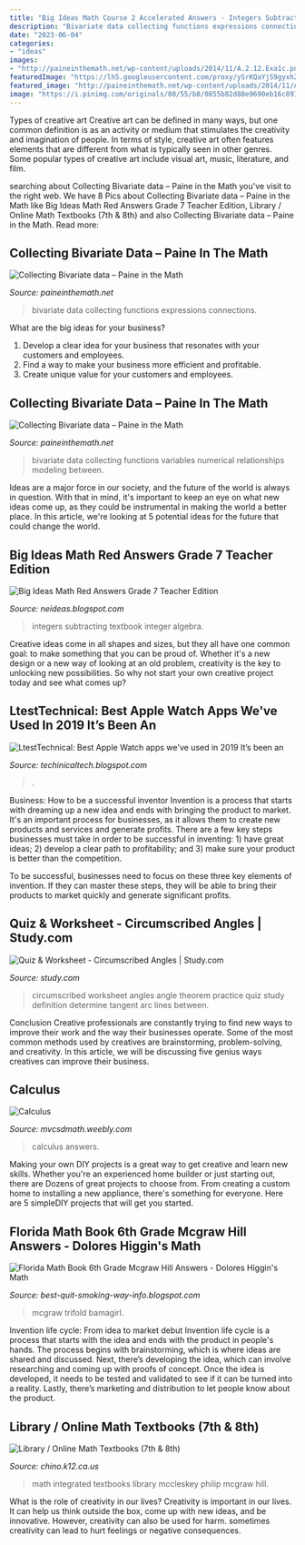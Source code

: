 ```yaml
---
title: "Big Ideas Math Course 2 Accelerated Answers - Integers Subtracting Textbook Integer Algebra"
description: "Bivariate data collecting functions expressions connections"
date: "2023-06-04"
categories:
- "ideas"
images:
- "http://paineinthemath.net/wp-content/uploads/2014/11/A.2.12.Exa1c.png"
featuredImage: "https://lh5.googleusercontent.com/proxy/ySrKQaYjS9gyxh2LConac_MYYrkvyv99GhyQxVgDM9BghxFyJWdhKaaCnlq7_YRFvAjaE0W3Xm9NYb787dQylNm0D_PfdJZh3_w3sNhGYA=w1200-h630-p-k-no-nu"
featured_image: "http://paineinthemath.net/wp-content/uploads/2014/11/A.2.12.Exa1c.png"
image: "https://i.pinimg.com/originals/08/55/b8/0855b82d88e9690eb16c891bb6d0b11b.jpg"
---
```



Types of creative art
Creative art can be defined in many ways, but one common definition is as an activity or medium that stimulates the creativity and imagination of people. In terms of style, creative art often features elements that are different from what is typically seen in other genres. Some popular types of creative art include visual art, music, literature, and film.

	

		
searching about Collecting Bivariate data – Paine in the Math you've visit to the right web. We have 8 Pics about Collecting Bivariate data – Paine in the Math like Big Ideas Math Red Answers Grade 7 Teacher Edition, Library / Online Math Textbooks (7th &amp; 8th) and also Collecting Bivariate data – Paine in the Math. Read more:
		
    
## Collecting Bivariate Data – Paine In The Math

<img loading=lazy src="http://paineinthemath.net/wp-content/uploads/2014/11/A.2.12.Exercise-4-7.png" onerror="this.onerror=null;this.src='https://tse3.mm.bing.net/th?id=OIP.orlURIHTe-vyRjV1ANAH0wHaC5&amp;pid=15.1';" alt="Collecting Bivariate data – Paine in the Math">

_Source: paineinthemath.net_

>bivariate data collecting functions expressions connections. 

	

What are the big ideas for your business?
1. Develop a clear idea for your business that resonates with your customers and employees.
2. Find a way to make your business more efficient and profitable.
3. Create unique value for your customers and employees.

    
## Collecting Bivariate Data – Paine In The Math

<img loading=lazy src="http://paineinthemath.net/wp-content/uploads/2014/11/A.2.12.Exa1c.png" onerror="this.onerror=null;this.src='https://tse3.mm.bing.net/th?id=OIP.XcJlxR-4dV2QdC58EbPfkQHaDm&amp;pid=15.1';" alt="Collecting Bivariate data – Paine in the Math">

_Source: paineinthemath.net_

>bivariate data collecting functions variables numerical relationships modeling between. 

	

Ideas are a major force in our society, and the future of the world is always in question. With that in mind, it's important to keep an eye on what new ideas come up, as they could be instrumental in making the world a better place. In this article, we're looking at 5 potential ideas for the future that could change the world.

    
## Big Ideas Math Red Answers Grade 7 Teacher Edition

<img loading=lazy src="https://i.pinimg.com/474x/a7/77/c3/a777c314a5b42334a74ea3139e7439f1.jpg" onerror="this.onerror=null;this.src='https://tse1.mm.bing.net/th?id=OIP.KTjN7f7gJVB279EbGFzxEgAAAA&amp;pid=15.1';" alt="Big Ideas Math Red Answers Grade 7 Teacher Edition">

_Source: neideas.blogspot.com_

>integers subtracting textbook integer algebra. 

	

Creative ideas come in all shapes and sizes, but they all have one common goal: to make something that you can be proud of. Whether it's a new design or a new way of looking at an old problem, creativity is the key to unlocking new possibilities. So why not start your own creative project today and see what comes up?

    
## LtestTechnical: Best Apple Watch Apps We&#039;ve Used In 2019 It’s Been An

<img loading=lazy src="https://lh5.googleusercontent.com/proxy/ySrKQaYjS9gyxh2LConac_MYYrkvyv99GhyQxVgDM9BghxFyJWdhKaaCnlq7_YRFvAjaE0W3Xm9NYb787dQylNm0D_PfdJZh3_w3sNhGYA=w1200-h630-p-k-no-nu" onerror="this.onerror=null;this.src='https://tse1.mm.bing.net/th?id=OIP.RpA6hGS32hc2VIVNEvtmXwHaEK&amp;pid=15.1';" alt="LtestTechnical: Best Apple Watch apps we&#039;ve used in 2019 It’s been an">

_Source: techinicaltech.blogspot.com_

>. 

	

Business: How to be a successful inventor
Invention is a process that starts with dreaming up a new idea and ends with bringing the product to market. It's an important process for businesses, as it allows them to create new products and services and generate profits.
There are a few key steps businesses must take in order to be successful in inventing: 1) have great ideas; 2) develop a clear path to profitability; and 3) make sure your product is better than the competition.

To be successful, businesses need to focus on these three key elements of invention. If they can master these steps, they will be able to bring their products to market quickly and generate significant profits.

    
## Quiz &amp; Worksheet - Circumscribed Angles | Study.com

<img loading=lazy src="https://study.com/academy/practice/quiz-worksheet-circumscribed-angles.jpg" onerror="this.onerror=null;this.src='https://tse1.mm.bing.net/th?id=OIP.uHv3x8y6Qb0PAh95SUSFcQHaN8&amp;pid=15.1';" alt="Quiz &amp; Worksheet - Circumscribed Angles | Study.com">

_Source: study.com_

>circumscribed worksheet angles angle theorem practice quiz study definition determine tangent arc lines between. 

	

Conclusion
Creative professionals are constantly trying to find new ways to improve their work and the way their businesses operate. Some of the most common methods used by creatives are brainstorming, problem-solving, and creativity. In this article, we will be discussing five genius ways creatives can improve their business.

    
## Calculus

<img loading=lazy src="http://mvcsdmath.weebly.com/uploads/1/0/6/7/106765037/answers_to_area_and_volume_worksheet.jpg" onerror="this.onerror=null;this.src='https://tse3.mm.bing.net/th?id=OIP.H_GZhni1o3tOhUs6KTxpngHaJ4&amp;pid=15.1';" alt="Calculus">

_Source: mvcsdmath.weebly.com_

>calculus answers. 

	

Making your own DIY projects is a great way to get creative and learn new skills. Whether you're an experienced home builder or just starting out, there are Dozens of great projects to choose from. From creating a custom home to installing a new appliance, there's something for everyone. Here are 5 simpleDIY projects that will get you started.

    
## Florida Math Book 6th Grade Mcgraw Hill Answers - Dolores Higgin&#039;s Math

<img loading=lazy src="https://i.pinimg.com/originals/08/55/b8/0855b82d88e9690eb16c891bb6d0b11b.jpg" onerror="this.onerror=null;this.src='https://tse2.mm.bing.net/th?id=OIP.0wYkwW7Awu7EYB0IVXFDdQAAAA&amp;pid=15.1';" alt="Florida Math Book 6th Grade Mcgraw Hill Answers - Dolores Higgin&#039;s Math">

_Source: best-quit-smoking-way-info.blogspot.com_

>mcgraw trifold bamagirl. 

	

Invention life cycle: From idea to market debut
Invention life cycle is a process that starts with the idea and ends with the product in people's hands. The process begins with brainstorming, which is where ideas are shared and discussed. Next, there’s developing the idea, which can involve researching and coming up with proofs of concept. Once the idea is developed, it needs to be tested and validated to see if it can be turned into a reality. Lastly, there’s marketing and distribution to let people know about the product.

    
## Library / Online Math Textbooks (7th &amp; 8th)

<img loading=lazy src="https://www.chino.k12.ca.us/cms/lib/CA01902308/Centricity/Domain/3291/Integrated Math.jpg" onerror="this.onerror=null;this.src='https://tse4.mm.bing.net/th?id=OIP.yjt8cNz6eAC7guRcP_wgMQAAAA&amp;pid=15.1';" alt="Library / Online Math Textbooks (7th &amp; 8th)">

_Source: chino.k12.ca.us_

>math integrated textbooks library mccleskey philip mcgraw hill. 

	

What is the role of creativity in our lives?
Creativity is important in our lives. It can help us think outside the box, come up with new ideas, and be innovative. However, creativity can also be used for harm. sometimes creativity can lead to hurt feelings or negative consequences.

